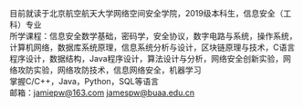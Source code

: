 目前就读于北京航空航天大学网络空间安全学院，2019级本科生，信息安全（工科）专业  
所学课程：信息安全数学基础，密码学，安全协议，数字电路与系统，操作系统，计算机网络，数据库系统原理，信息系统分析与设计，区块链原理与技术，C语言程序设计，数据结构，Java程序设计，算法设计与分析，网络安全创新实验，网络攻防实验，网络攻防技术，信息网络安全，机器学习  
掌握C/C++，Java，Python，SQL等语言  
邮箱：jamiepw@163.com jamespw@buaa.edu.cn
